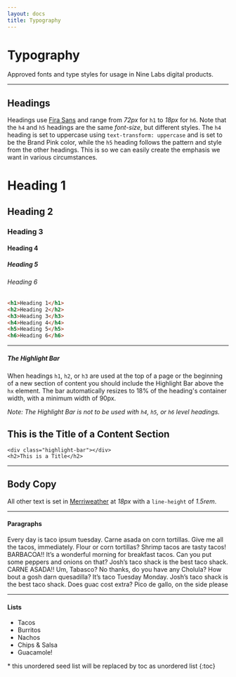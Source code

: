 ```yaml
---
layout: docs
title: Typography
---
```


<div class="docs-content">

# Typography

Approved fonts and type styles for usage in Nine Labs digital products.

----

## Headings

Headings use <a href="https://fonts.google.com/specimen/Fira+Sans">Fira Sans</a> and range from *72px* for `h1` to *18px* for `h6`. Note that the `h4` and `h5` headings are the same *font-size*, but different styles. The `h4` heading is set to uppercase using `text-transform: uppercase` and is set to be the Brand Pink color, while the `h5` heading follows the pattern and style from the other headings. This is so we can easily create the emphasis we want in various circumstances.

<h1>Heading 1</h1>
<h2>Heading 2</h2>
<h3>Heading 3</h3>
<h4>Heading 4</h4>
<h5>Heading 5</h5>
<h6>Heading 6</h6>


```html
<h1>Heading 1</h1>
<h2>Heading 2</h2>
<h3>Heading 3</h3>
<h4>Heading 4</h4>
<h5>Heading 5</h5>
<h6>Heading 6</h6>
```
----

##### The Highlight Bar

When headings `h1`, `h2`, or `h3` are used at the top of a page or the beginning of a new section of content you should include the Highlight Bar above the `hx` element. The bar automatically resizes to 18% of the heading's container width, with a minimum width of 90px.

*Note: The Highlight Bar is not to be used with `h4`, `h5`, or `h6` level headings.*

<div class="highlight-bar"></div>
<h2>This is the Title of a Content Section</h2>

```
<div class="highlight-bar"></div>
<h2>This is a Title</h2>
```

----

## Body Copy

All other text is set in <a href="https://fonts.google.com/specimen/Merriweather">Merriweather</a> at *18px* with a `line-height` of *1.5rem*.

----
#### Paragraphs

Every day is taco ipsum tuesday. Carne asada on corn tortillas. Give me all the tacos, immediately. Flour or corn tortillas? Shrimp tacos are tasty tacos! BARBACOA!! It’s a wonderful morning for breakfast tacos. Can you put some peppers and onions on that? Josh’s taco shack is the best taco shack. CARNE ASADA!! Um, Tabasco? No thanks, do you have any Cholula? How bout a gosh darn quesadilla? It’s taco Tuesday Monday. Josh’s taco shack is the best taco shack. Does guac cost extra? Pico de gallo, on the side please

----
#### Lists

- Tacos
- Burritos
- Nachos
- Chips &amp; Salsa
- Guacamole!


</div>
<div class="docs-subnav">
* this unordered seed list will be replaced by toc as unordered list
{:toc}
</div>
